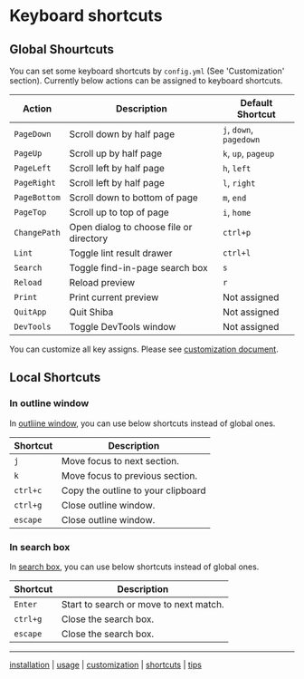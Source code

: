 Keyboard shortcuts
==================

## Global Shourtcuts

You can set some keyboard shortcuts by `config.yml` (See 'Customization' section).
Currently below actions can be assigned to keyboard shortcuts.

| Action       | Description                                | Default Shortcut        |
| ------------ | ------------------------------------------ | ----------------------- |
| `PageDown`   | Scroll down by half page                   | `j`, `down`, `pagedown` |
| `PageUp`     | Scroll up by half page                     | `k`, `up`, `pageup`     |
| `PageLeft`   | Scroll left by half page                   | `h`, `left`             |
| `PageRight`  | Scroll left by half page                   | `l`, `right`            |
| `PageBottom` | Scroll down to bottom of page              | `m`, `end`              |
| `PageTop`    | Scroll up to top of page                   | `i`, `home`             |
| `ChangePath` | Open dialog to choose file or directory    | `ctrl+p`                |
| `Lint`       | Toggle lint result drawer                  | `ctrl+l`                |
| `Search`     | Toggle find-in-page search box             | `s`                     |
| `Reload`     | Reload preview                             | `r`                     |
| `Print`      | Print current preview                      | Not assigned            |
| `QuitApp`    | Quit Shiba                                 | Not assigned            |
| `DevTools`   | Toggle DevTools window                     | Not assigned            |

You can customize all key assigns.  Please see [customization document](customization.md).


## Local Shortcuts

### In outline window

In [outliine window](usage.md#outline-window), you can use below shortcuts instead of global ones.

| Shortcut | Description                        |
| -------- | ---------------------------------- |
| `j`      | Move focus to next section.        |
| `k`      | Move focus to previous section.    |
| `ctrl+c` | Copy the outline to your clipboard |
| `ctrl+g` | Close outline window.              |
| `escape` | Close outline window.              |


### In search box

In [search box](usage.md#search-text), you can use below shortcuts instead of global ones.

| Shortcut  | Description                            |
| --------- | -------------------------------------- |
| `Enter`   | Start to search or move to next match. |
| `ctrl+g`  | Close the search box.                  |
| `escape`  | Close the search box.                  |



-----------------
[installation](installation.md) | [usage](usage.md) | [customization](customization.md) | [shortcuts](shortcuts.md) | [tips](tips.md)
